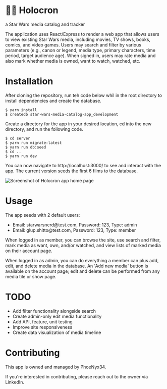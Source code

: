<h1>🌌✨ <b>Holocron</b></h1>
<p>a Star Wars  media catalog and tracker</p>

<p>The application uses React/Express to render a web app that allows users to view existing Star Wars media, including movies, TV shows, books, comics, and video games. Users may search and filter by various parameters (e.g., canon or legend, media type, primary characters, time period,  target audience age). When signed in, users may rate media and also mark whether media is owned, want to watch, watched, etc.</p>

# Installation
<p>After cloning the repository, run teh code below whil in the root directory to install dependencies and create the database.</p>

```Node
$ yarn install
$ createdb star-wars-media-catalog-app_development
```

<p>Create a directory for the app in your desired location, cd into the new directory, and run the following code.</p>

```Node
$ cd server
$ yarn run migrate:latest
$ yarn run db:seed
$ cd ..
$ yarn run dev
```

<p>You can now navigate to http://localhost:3000/ to see and interact with the app. The current version seeds the first 6 films to the database.</p>

<img alt="Screenshot of Holocron app home page" src="https://github.com/PhoeNyx34/star-wars-media-catalog-app/assets/145715326/63caf28b-bc82-4d29-90d2-6d2fe39bdd54">

# Usage
<p>The app seeds with 2 default users:</p>
<ul>
    <li>Email: starwarsnerd@test.com, Password: 123, Type: admin</li>
    <li>Email: glup.shitto@test.com, Password: 123, Type: member</li>
</ul>
<p>When logged in as member, you can browse the site, use search and filter, mark media as want, own, and/or watched, and view lists of marked media on their account page.</p>
<p>When logged in as admin, you can do everything a member can plus add, edit, and delete media in the database. An 'Add new media' button is available on the account page; edit and delete can be performed from any media tile or show page.</p>

# TODO
<ul>
    <li>Add filter functionality alongside search</li>
    <li>Create admin-only edit media functionality</li>
    <li>Add API, feature, unit testing</li>
    <li>Improve site responsiveness</li>
    <li>Create data visualization of media timeline</li>
</ul>

# Contributing
This app is owned and managed by PhoeNyx34.

If you're interested in contributing, please reach out to the owner via LinkedIn.
